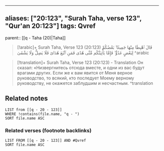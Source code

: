 
---
aliases: ["20:123", "Surah Taha, verse 123", "Qur'an 20:123"]
tags: Qvref
---

parent:: [[q - Taha (20)|Taha]]

> [!arabic]+ Surah Taha, Verse 123 (20:123)
> <span class="quran-arabic">قَالَ ٱهْبِطَا مِنْهَا جَمِيعًۢا ۖ بَعْضُكُمْ لِبَعْضٍ عَدُوٌّ ۖ فَإِمَّا يَأْتِيَنَّكُم مِّنِّى هُدًى فَمَنِ ٱتَّبَعَ هُدَاىَ فَلَا يَضِلُّ وَلَا يَشْقَىٰ</span>
^arabic

> [!translation]+ Surah Taha, Verse 123 (20:123) - Translation
> Он сказал: «Низвергнитесь отсюда вместе, и одни из вас будут врагами других. Если же к вам явится от Меня верное руководство, то всякий, кто последует Моему верному руководству, не окажется заблудшим и несчастным.
^translation



## Related notes
```dataview
LIST from [[q - 20 - 123]]
WHERE !contains(file.name, "q - ")
SORT file.name ASC
```

### Related verses (footnote backlinks)
```dataview
LIST FROM [[q - 20 - 123]] AND #Qvref
SORT file.name ASC
```

